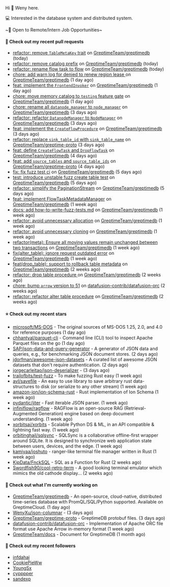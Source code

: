 Hi 👋 Weny here.

💻 Interested in the database system and distributed system.

~🍺 Open to Remote/Intern Job Opportunities~

#### 🔨 Check out my recent pull requests

- [refactor: remove `TableMetaKey` trait](https://github.com/GreptimeTeam/greptimedb/pull/3837) on [GreptimeTeam/greptimedb](https://github.com/GreptimeTeam/greptimedb) (today)
- [refactor: remove catalog prefix](https://github.com/GreptimeTeam/greptimedb/pull/3835) on [GreptimeTeam/greptimedb](https://github.com/GreptimeTeam/greptimedb) (today)
- [refactor: rename flow task to flow](https://github.com/GreptimeTeam/greptimedb/pull/3833) on [GreptimeTeam/greptimedb](https://github.com/GreptimeTeam/greptimedb) (today)
- [chore: add warn log for denied to renew region lease ](https://github.com/GreptimeTeam/greptimedb/pull/3827) on [GreptimeTeam/greptimedb](https://github.com/GreptimeTeam/greptimedb) (1 day ago)
- [feat: implement the `FrontendInvoker`](https://github.com/GreptimeTeam/greptimedb/pull/3824) on [GreptimeTeam/greptimedb](https://github.com/GreptimeTeam/greptimedb) (1 day ago)
- [chore: move memory catalog to `testing` feature gate](https://github.com/GreptimeTeam/greptimedb/pull/3822) on [GreptimeTeam/greptimedb](https://github.com/GreptimeTeam/greptimedb) (1 day ago)
- [chore: rename all `datanode_manager` to `node_manager`](https://github.com/GreptimeTeam/greptimedb/pull/3813) on [GreptimeTeam/greptimedb](https://github.com/GreptimeTeam/greptimedb) (3 days ago)
- [refactor: refactor `DatanodeManager` to `NodeManager`](https://github.com/GreptimeTeam/greptimedb/pull/3811) on [GreptimeTeam/greptimedb](https://github.com/GreptimeTeam/greptimedb) (3 days ago)
- [feat: implement the `CreateFlowProcedure`](https://github.com/GreptimeTeam/greptimedb/pull/3810) on [GreptimeTeam/greptimedb](https://github.com/GreptimeTeam/greptimedb) (3 days ago)
- [refactor: replace `sink_table_id` with `sink_table_name`](https://github.com/GreptimeTeam/greptime-proto/pull/153) on [GreptimeTeam/greptime-proto](https://github.com/GreptimeTeam/greptime-proto) (3 days ago)
- [feat: define `CreateFlowTask` and `DropFlowTask`](https://github.com/GreptimeTeam/greptimedb/pull/3801) on [GreptimeTeam/greptimedb](https://github.com/GreptimeTeam/greptimedb) (4 days ago)
- [feat: add `source_tables` and `source_table_ids`](https://github.com/GreptimeTeam/greptime-proto/pull/151) on [GreptimeTeam/greptime-proto](https://github.com/GreptimeTeam/greptime-proto) (4 days ago)
- [fix: fix fuzz test ci](https://github.com/GreptimeTeam/greptimedb/pull/3795) on [GreptimeTeam/greptimedb](https://github.com/GreptimeTeam/greptimedb) (5 days ago)
- [test: introduce unstable fuzz create table test](https://github.com/GreptimeTeam/greptimedb/pull/3788) on [GreptimeTeam/greptimedb](https://github.com/GreptimeTeam/greptimedb) (5 days ago)
- [refactor: simplify the PaginationStream](https://github.com/GreptimeTeam/greptimedb/pull/3787) on [GreptimeTeam/greptimedb](https://github.com/GreptimeTeam/greptimedb) (5 days ago)
- [feat: implement FlowTaskMetadataManager](https://github.com/GreptimeTeam/greptimedb/pull/3766) on [GreptimeTeam/greptimedb](https://github.com/GreptimeTeam/greptimedb) (1 week ago)
- [docs: add how-to-write-fuzz-tests.md](https://github.com/GreptimeTeam/greptimedb/pull/3763) on [GreptimeTeam/greptimedb](https://github.com/GreptimeTeam/greptimedb) (1 week ago)
- [refactor: avoid unnecessary allocation](https://github.com/GreptimeTeam/greptimedb/pull/3747) on [GreptimeTeam/greptimedb](https://github.com/GreptimeTeam/greptimedb) (1 week ago)
- [refactor: avoid unnecessary cloning](https://github.com/GreptimeTeam/greptimedb/pull/3734) on [GreptimeTeam/greptimedb](https://github.com/GreptimeTeam/greptimedb) (1 week ago)
- [refactor(meta): Ensure all moving values remain unchanged between two transactions](https://github.com/GreptimeTeam/greptimedb/pull/3727) on [GreptimeTeam/greptimedb](https://github.com/GreptimeTeam/greptimedb) (1 week ago)
- [fix(alter_table): ignore request outdated error](https://github.com/GreptimeTeam/greptimedb/pull/3715) on [GreptimeTeam/greptimedb](https://github.com/GreptimeTeam/greptimedb) (1 week ago)
- [feat(drop_table): support to rollback table metadata](https://github.com/GreptimeTeam/greptimedb/pull/3692) on [GreptimeTeam/greptimedb](https://github.com/GreptimeTeam/greptimedb) (2 weeks ago)
- [refactor: drop table procedure ](https://github.com/GreptimeTeam/greptimedb/pull/3688) on [GreptimeTeam/greptimedb](https://github.com/GreptimeTeam/greptimedb) (2 weeks ago)
- [chore: bump `arrow` version to 51](https://github.com/datafusion-contrib/datafusion-orc/pull/83) on [datafusion-contrib/datafusion-orc](https://github.com/datafusion-contrib/datafusion-orc) (2 weeks ago)
- [refactor: refactor alter table procedure](https://github.com/GreptimeTeam/greptimedb/pull/3678) on [GreptimeTeam/greptimedb](https://github.com/GreptimeTeam/greptimedb) (2 weeks ago)

#### ⭐ Check out my recent stars

- [microsoft/MS-DOS](https://github.com/microsoft/MS-DOS) - The original sources of MS-DOS 1.25, 2.0, and 4.0 for reference purposes (1 day ago)
- [chhantyal/parquet-cli](https://github.com/chhantyal/parquet-cli) - Command line (CLI) tool to inspect Apache Parquet files on the go (1 day ago)
- [SAP/json-data-and-query-generator](https://github.com/SAP/json-data-and-query-generator) - A generator of JSON data and queries, e.g., for benchmarking JSON document stores. (2 days ago)
- [jdorfman/awesome-json-datasets](https://github.com/jdorfman/awesome-json-datasets) - A curated list of awesome JSON datasets that don&#39;t require authentication. (2 days ago)
- [jorgecarleitao/json-deserializer](https://github.com/jorgecarleitao/json-deserializer) -  (3 days ago)
- [trailofbits/test-fuzz](https://github.com/trailofbits/test-fuzz) - To make fuzzing Rust easy (1 week ago)
- [avl/savefile](https://github.com/avl/savefile) - An easy to use library to save arbitrary rust data-structures to disk (or serialize to any other stream) (1 week ago)
- [amazon-ion/ion-schema-rust](https://github.com/amazon-ion/ion-schema-rust) - Rust implementation of Ion Schema (1 week ago)
- [pydantic/jiter](https://github.com/pydantic/jiter) - Fast iterable JSON parser. (1 week ago)
- [infiniflow/ragflow](https://github.com/infiniflow/ragflow) - RAGFlow is an open-source RAG (Retrieval-Augmented Generation) engine based on deep document understanding. (1 week ago)
- [xorbitsai/xorbits](https://github.com/xorbitsai/xorbits) - Scalable Python DS &amp; ML, in an API compatible &amp; lightning fast way. (1 week ago)
- [orbitinghail/sqlsync](https://github.com/orbitinghail/sqlsync) - SQLSync is a collaborative offline-first wrapper around SQLite. It is designed to synchronize web application state between users, devices, and the edge. (1 week ago)
- [kamiyaa/joshuto](https://github.com/kamiyaa/joshuto) - ranger-like terminal file manager written in Rust (1 week ago)
- [KipData/FnckSQL](https://github.com/KipData/FnckSQL) - SQL as a Function for Rust (2 weeks ago)
- [Swordfish90/cool-retro-term](https://github.com/Swordfish90/cool-retro-term) - A good looking terminal emulator which mimics the old cathode display... (2 weeks ago)

#### 👷 Check out what I'm currently working on

- [GreptimeTeam/greptimedb](https://github.com/GreptimeTeam/greptimedb) - An open-source, cloud-native, distributed time-series database with PromQL/SQL/Python supported. Available on GreptimeCloud. (1 day ago)
- [WenyXu/json-columnar](https://github.com/WenyXu/json-columnar) -  (3 days ago)
- [GreptimeTeam/greptime-proto](https://github.com/GreptimeTeam/greptime-proto) - GreptimeDB protobuf files. (3 days ago)
- [datafusion-contrib/datafusion-orc](https://github.com/datafusion-contrib/datafusion-orc) - Implementation of Apache ORC file format use Apache Arrow in-memory format (1 week ago)
- [GreptimeTeam/docs](https://github.com/GreptimeTeam/docs) - Document for GreptimeDB (1 month ago)

#### 👯 Check out my recent followers

- [infdahai](https://github.com/infdahai)
- [CookiePieWw](https://github.com/CookiePieWw)
- [YoungSx](https://github.com/YoungSx)
- [cypppper](https://github.com/cypppper)
- [sandexp](https://github.com/sandexp)


